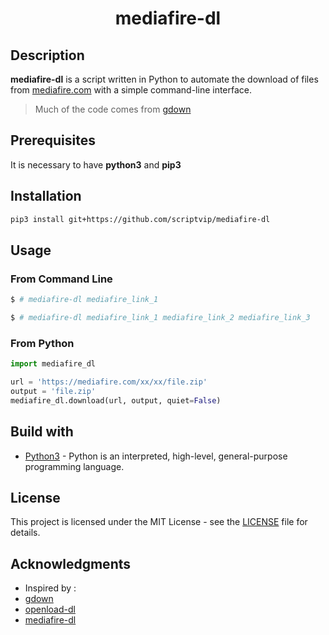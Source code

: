 <h1 align="center">
  mediafire-dl
</h1>

## Description

**mediafire-dl** is a script written in Python to automate the download of files from [mediafire.com](https://mediafire.com) with a simple command-line interface.

> Much of the code comes from [gdown](https://github.com/wkentaro/gdown)

## Prerequisites

It is necessary to have **python3** and **pip3**


## Installation

```bash
pip3 install git+https://github.com/scriptvip/mediafire-dl
```

## Usage

### From Command Line

```bash
$ # mediafire-dl mediafire_link_1 

$ # mediafire-dl mediafire_link_1 mediafire_link_2 mediafire_link_3
```

### From Python

```python
import mediafire_dl

url = 'https://mediafire.com/xx/xx/file.zip'
output = 'file.zip'
mediafire_dl.download(url, output, quiet=False)
```
## Build with

* [Python3](https://www.python.org/download/releases/3.0/) - Python is an interpreted, high-level, general-purpose programming language. 

## License

This project is licensed under the MIT License - see the [LICENSE](LICENSE) file for details.

## Acknowledgments

* Inspired by :
* [gdown](https://github.com/wkentaro/gdown)
* [openload-dl](https://github.com/gius-italy/openload-dl)
* [mediafire-dl](https://github.com/pythonoma/mediafire-dl)
